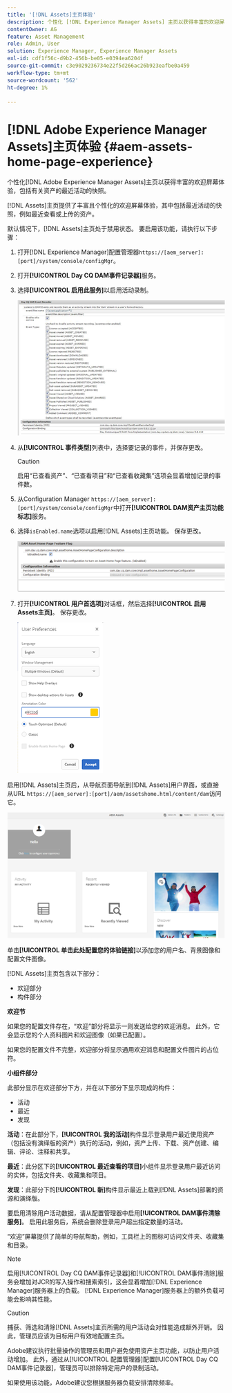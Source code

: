 ```yaml
---
title: '[!DNL Assets]主页体验'
description: 个性化 [!DNL Experience Manager Assets] 主页以获得丰富的欢迎屏幕体验，包括有关资产的最近活动的快照。
contentOwner: AG
feature: Asset Management
role: Admin, User
solution: Experience Manager, Experience Manager Assets
exl-id: cdf1f56c-d9b2-456b-be05-e0394ea6204f
source-git-commit: c3e9029236734e22f5d266ac26b923eafbe0a459
workflow-type: tm+mt
source-wordcount: '562'
ht-degree: 1%

---
```


# [!DNL Adobe Experience Manager Assets]主页体验 {#aem-assets-home-page-experience}

个性化[!DNL Adobe Experience Manager Assets]主页以获得丰富的欢迎屏幕体验，包括有关资产的最近活动的快照。

[!DNL Assets]主页提供了丰富且个性化的欢迎屏幕体验，其中包括最近活动的快照，例如最近查看或上传的资产。

默认情况下，[!DNL Assets]主页处于禁用状态。 要启用该功能，请执行以下步骤：

1. 打开[!DNL Experience Manager]配置管理器`https://[aem_server]:[port]/system/console/configMgr`。
1. 打开&#x200B;**[!UICONTROL Day CQ DAM事件记录器]**&#x200B;服务。
1. 选择&#x200B;**[!UICONTROL 启用此服务]**&#x200B;以启用活动录制。

   ![chlimage_1-250](assets/chlimage_1-250.png)

1. 从&#x200B;**[!UICONTROL 事件类型]**&#x200B;列表中，选择要记录的事件，并保存更改。

   >[!CAUTION]
   >
   >启用“已查看资产”、“已查看项目”和“已查看收藏集”选项会显着增加记录的事件数。

1. 从Configuration Manager `https://[aem_server]:[port]/system/console/configMgr`中打开&#x200B;**[!UICONTROL DAM资产主页功能标志]**&#x200B;服务。
1. 选择`isEnabled.name`选项以启用[!DNL Assets]主页功能。 保存更改。

   ![chlimage_1-251](assets/chlimage_1-251.png)

1. 打开&#x200B;**[!UICONTROL 用户首选项]**&#x200B;对话框，然后选择&#x200B;**[!UICONTROL 启用Assets主页]**。 保存更改。

   ![在“用户首选项”对话框中启用资源主页](assets/Annotation-color.png)

启用[!DNL Assets]主页后，从导航页面导航到[!DNL Assets]用户界面，或直接从URL `https://[aem_server]:[port]/aem/assetshome.html/content/dam`访问它。

![在Assets用户界面上配置Experience Link](assets/config-experience-link.png)

单击&#x200B;**[!UICONTROL 单击此处配置您的体验链接]**&#x200B;以添加您的用户名、背景图像和配置文件图像。

[!DNL Assets]主页包含以下部分：

* 欢迎部分
* 构件部分

**欢迎节**

如果您的配置文件存在，“欢迎”部分将显示一则发送给您的欢迎消息。 此外，它会显示您的个人资料图片和欢迎图像（如果已配置）。

如果您的配置文件不完整，欢迎部分将显示通用欢迎消息和配置文件图片的占位符。

**小组件部分**

此部分显示在欢迎部分下方，并在以下部分下显示现成的构件：

* 活动
* 最近
* 发现

**活动**：在此部分下，**[!UICONTROL 我的活动]**&#x200B;构件显示登录用户最近使用资产（包括没有演绎版的资产）执行的活动，例如，资产上传、下载、资产创建、编辑、评论、注释和共享。

**最近**：此分区下的&#x200B;**[!UICONTROL 最近查看的项目]**&#x200B;小组件显示登录用户最近访问的实体，包括文件夹、收藏集和项目。

**发现**：此部分下的&#x200B;**[!UICONTROL 新]**&#x200B;构件显示最近上载到[!DNL Assets]部署的资源和演绎版。

要启用清除用户活动数据，请从配置管理器中启用&#x200B;**[!UICONTROL DAM事件清除服务]**。 启用此服务后，系统会删除登录用户超出指定数量的活动。

“欢迎”屏幕提供了简单的导航帮助，例如，工具栏上的图标可访问文件夹、收藏集和目录。

>[!NOTE]
>
>启用[!UICONTROL Day CQ DAM事件记录器]和[!UICONTROL DAM事件清除]服务会增加对JCR的写入操作和搜索索引，这会显着增加[!DNL Experience Manager]服务器上的负载。 [!DNL Experience Manager]服务器上的额外负载可能会影响其性能。

>[!CAUTION]
>
>捕获、筛选和清除[!DNL Assets]主页所需的用户活动会对性能造成额外开销。 因此，管理员应该为目标用户有效地配置主页。
>
>Adobe建议执行批量操作的管理员和用户避免使用资产主页功能，以防止用户活动增加。 此外，通过从[!UICONTROL 配置管理器]配置[!UICONTROL Day CQ DAM事件记录器]，管理员可以排除特定用户的录制活动。
>
>如果使用该功能，Adobe建议您根据服务器负载安排清除频率。

